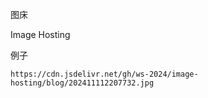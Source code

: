 
图床

Image Hosting


例子

`https://cdn.jsdelivr.net/gh/ws-2024/image-hosting/blog/202411112207732.jpg`

